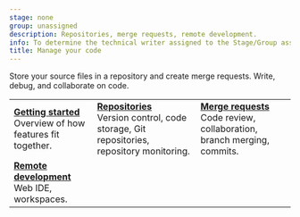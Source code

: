 ```yaml
---
stage: none
group: unassigned
description: Repositories, merge requests, remote development.
info: To determine the technical writer assigned to the Stage/Group associated with this page, see https://handbook.gitlab.com/handbook/product/ux/technical-writing/#assignments
title: Manage your code
---
```


Store your source files in a repository and create merge requests. Write, debug, and collaborate on code.

| | | |
|--|--|--|
| [**Getting started**](../user/get_started/get_started_managing_code.md)<br>Overview of how features fit together. | [**Repositories**](../user/project/repository/index.md)<br>Version control, code storage, Git repositories, repository monitoring. | [**Merge requests**](../user/project/merge_requests/_index.md)<br>Code review, collaboration, branch merging, commits. |
| [**Remote development**](../user/project/remote_development/index.md)<br>Web IDE, workspaces. | | |
